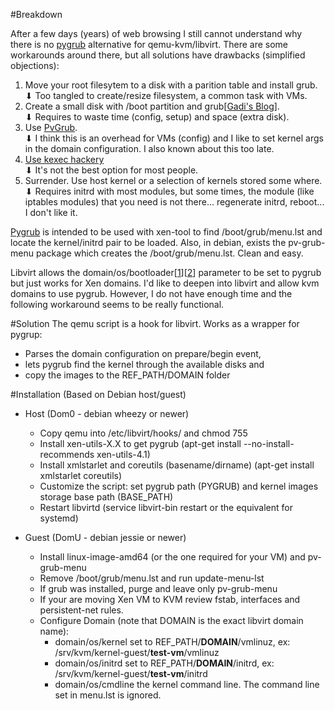 #Breakdown

After a few days (years) of web browsing I still cannot understand why there is no [pygrub](http://wiki.xen.org/wiki/PyGrub) alternative for qemu-kvm/libvirt. There are some workarounds around there, but all solutions have drawbacks (simplified objections):

1. Move your root filesytem to a disk with a parition table and install grub.  
 ⬇ Too tangled to create/resize filesystem, a common task with VMs.
2. Create a small disk with /boot partition and grub[[Gadi's Blog](http://blog.gadi.cc/better-lvm-for-kvm/)].  
 ⬇ Requires to waste time (config, setup) and space (extra disk).
3. Use [PvGrub](https://wiki.debian.org/PvGrub).  
 ⬇ I think this is an overhead for VMs (config) and I like to set kernel args in the domain configuration. I also known about this too late.
4. [Use kexec hackery](https://wiki.archlinux.org/index.php/QEMU#By_specifying_kernel_and_initrd_manually)  
 ⬇ It's not the best option for most people.
5. Surrender. Use host kernel or a selection of kernels stored some where.  
 ⬇ Requires initrd with most modules, but some times, the module (like iptables modules) that you need is not there... regenerate initrd, reboot... I don't like it.
 
[Pygrub](http://wiki.xen.org/wiki/PyGrub) is intended to be used with xen-tool to find /boot/grub/menu.lst and locate the kernel/initrd pair to be loaded. Also, in debian, exists the pv-grub-menu package which creates the /boot/grub/menu.lst. Clean and easy.

Libvirt allows the domain/os/bootloader[[1](https://access.redhat.com/documentation/en-US/Red_Hat_Enterprise_Linux/6/html/Virtualization_Administration_Guide/sub-sect-op-sys-host-boot.html)][[2](https://libvirt.org/formatdomain.html#elementsOSBootloader)] parameter to be set to pygrub but just works for Xen domains. I'd like to deepen into libvirt and allow kvm domains to use pygrub. However, I do not have enough time and the following workaround seems to be really functional.

#Solution
The qemu script is a hook for libvirt. Works as a wrapper for pygrup:

+ Parses the domain configuration on prepare/begin event,
+ lets pygrub find the kernel through the available disks and
+ copy the images to the REF_PATH/DOMAIN folder

#Installation (Based on Debian host/guest)

+ Host (Dom0 - debian wheezy or newer)
    + Copy qemu into /etc/libvirt/hooks/ and chmod 755
    + Install xen-utils-X.X to get pygrub (apt-get install --no-install-recommends xen-utils-4.1)
    + Install xmlstarlet and coreutils (basename/dirname) (apt-get install xmlstarlet coreutils)
    + Customize the script: set pygrub path (PYGRUB) and kernel images storage base path (BASE_PATH)
    + Restart libvirtd (service libvirt-bin restart or the equivalent for systemd)

+ Guest (DomU - debian jessie or newer)
    + Install linux-image-amd64 (or the one required for your VM) and pv-grub-menu
    + Remove /boot/grub/menu.lst and run update-menu-lst
    + If grub was installed, purge and leave only pv-grub-menu
    + If your are moving Xen VM to KVM review fstab, interfaces and persistent-net rules.
    + Configure Domain (note that DOMAIN is the exact libvirt domain name):
        + domain/os/kernel set to REF_PATH/**DOMAIN**/vmlinuz, ex: /srv/kvm/kernel-guest/**test-vm**/vmlinuz
        + domain/os/initrd set to REF_PATH/**DOMAIN**/initrd, ex: /srv/kvm/kernel-guest/**test-vm**/initrd
        + domain/os/cmdline the kernel command line. The command line set in menu.lst is ignored.
